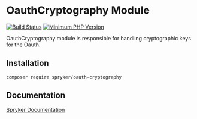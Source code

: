 # OauthCryptography Module
[![Build Status](https://travis-ci.org/spryker/oauth-cryptography.svg)](https://travis-ci.org/spryker/oauth-cryptography)
[![Minimum PHP Version](https://img.shields.io/badge/php-%3E%3D%207.3-8892BF.svg)](https://php.net/)

OauthCryptography module is responsible for handling cryptographic keys for the Oauth.

## Installation

```
composer require spryker/oauth-cryptography
```

## Documentation

[Spryker Documentation](https://academy.spryker.com/developing_with_spryker/module_guide/modules.html)
